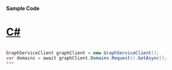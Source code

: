 #### Sample Code
# [C#](#tab/c-sharp)

```C#

GraphServiceClient graphClient = new GraphServiceClient();
var domains = await graphClient.Domains.Request().GetAsync();
*** 

```